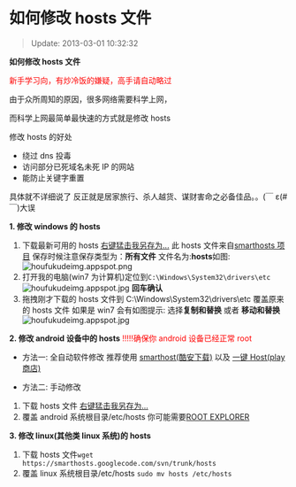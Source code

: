 # 如何修改 hosts 文件

> Update: 2013-03-01 10:32:32

**如何修改 hosts 文件**

<font color=red>新手学习向，有炒冷饭的嫌疑，高手请自动略过</font>

由于众所周知的原因，很多网络需要科学上网，

而科学上网最简单最快速的方式就是修改 hosts

修改 hosts 的好处

-   绕过 dns 投毒
-   访问部分已死域名未死 IP 的网站
-   能防止关键字重置

具体就不详细说了 反正就是居家旅行、杀人越货、谋财害命之必备佳品。。(￣ ε(#￣)大误

**1. 修改 windows 的 hosts**

1. 下载最新可用的 hosts [右键猛击我另存为...](http://smarthosts.googlecode.com/svn/trunk/hosts)
   此 hosts 文件来自[smarthosts 项目](https://code.google.com/p/smarthosts/)
   保存时候注意保存类型为：**所有文件** 文件名为:**hosts**如图:
   ![houfukudeimg.appspot.png](https://s2.loli.net/2022/01/28/enlIWdTDR5ZHOxP.png)
1. 打开我的电脑(win7 为计算机)定位到`C:\Windows\System32\drivers\etc`
   ![houfukudeimg.appspot.jpg](https://s2.loli.net/2022/01/28/BR4AyiD1TdEcI5x.jpg)
   **回车确认**
1. 拖拽刚才下载的 hosts 文件到 C:\Windows\System32\drivers\etc 覆盖原来的 hosts 文件
   如果是 win7 会有如图提示: 选择**复制和替换** 或者 **移动和替换**
   ![houfukudeimg.appspot.jpg](https://s2.loli.net/2022/01/28/a5dNkVLUOn4Gtsr.jpg)

**2. 修改 android 设备中的 hosts**
<font color=red>!!!!!确保你 android 设备已经正常 root</font>

-   方法一: 全自动软件修改 推荐使用 [smarthost(酷安下载)](http://m.coolapk.com/apk/4680/) 以及 [一键 Host(play 商店)](https://play.google.com/store/apps/details?id=com.zhai.host&feature=search_result#?t=W251bGwsMSwyLDEsImNvbS56aGFpLmhvc3QiXQ..)

-   方法二: 手动修改

1. 下载 hosts 文件 [右键猛击我另存为...](http://smarthosts.googlecode.com/svn/trunk/mobile_devices/hosts)
2. 覆盖 android 系统根目录/etc/hosts 你可能需要[ROOT EXPLORER](http://m.coolapk.com/apk/1229/)

**3. 修改 linux(其他类 linux 系统)的 hosts**

1. 下载 hosts 文件`wget https://smarthosts.googlecode.com/svn/trunk/hosts`
1. 覆盖 linux 系统根目录/etc/hosts `sudo mv hosts /etc/hosts`
